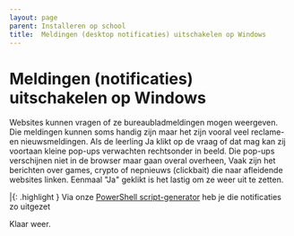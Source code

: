 ```yaml
---
layout: page
parent: Installeren op school
title:  Meldingen (desktop notificaties) uitschakelen op Windows 
---
```


# Meldingen (notificaties) uitschakelen op Windows

Websites kunnen vragen of ze bureaubladmeldingen mogen weergeven. Die meldingen kunnen soms handig zijn maar het zijn vooral veel reclame- en nieuwsmeldingen. Als de leerling Ja klikt op de vraag of dat mag kan zij voortaan kleine pop-ups verwachten rechtsonder in beeld. Die pop-ups verschijnen niet in de browser maar gaan overal overheen, Vaak zijn het berichten over games, crypto of nepnieuws (clickbait) die naar afleidende websites linken. Eenmaal "Ja" geklikt is het lastig om ze weer uit te zetten.

|{: .highlight }
Via onze [PowerShell script-generator](https://www.myndr.nl/nl/basisinstellingen-windows) heb je die notificaties zo uitgezet

Klaar weer.
 


